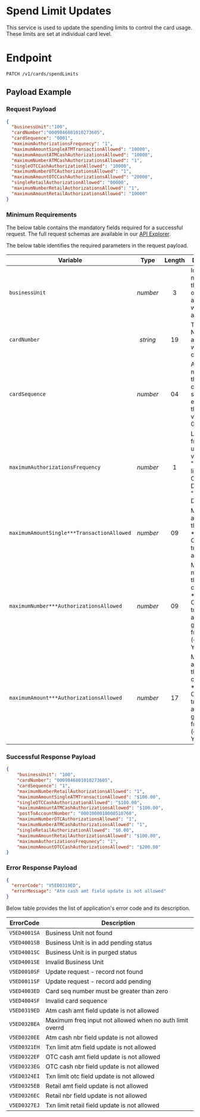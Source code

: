 # Spend Limit Updates

This service is used to update the spending limits to control the card usage.  These limits are set at individual card level.


# Endpoint
`PATCH /v1/cards/spendLimits`


## Payload Example

### Request Payload

```json
{
  "businessUnit":"100",
  "cardNumber":"0009846801010273605",
  "cardSequence": "0001",
  "maximumAuthorizationsFrequnecy": "1",
  "maximumAmountSingleATMTransactionAllowed": "10000",
  "maximumAmountATMCashAuthorizationsAllowed": "10000",
  "maximumNumberATMCashAuthorizationsAllowed": "1",  
  "singleOTCCashAuthorizationAllowed": "10000",
  "maximumNumberOTCAuthorizationsAllowed": "1",
  "maximumAmountOTCCashAuthorizationsAllowed": "20000",  
  "singleRetailAuthorizationAllowed": "00000",
  "maximumNumberRetailAuthorizationsAllowed": "1",  
  "maximumAmountRetailAuthorizationsAllowed": "10000"  
}
```

### Minimum Requirements
The below table contains the mandatory fields required for a successful request. The full request schemas are available in our [API Explorer](../api/?type=patch&path=/v1/cards/spendLimits).

The below table identifies the required parameters in the request payload.

| Variable | Type | Length | Description |
| -------- | :--: | :------------: | ------------------ |
| `businessUnit` | *number* | 3 | Identification number of the organization associated with the account. |
| `cardNumber` | *string* | 19 | Token Number associated with the clear PAN. | 
| `cardSequence` | *number* | 04 | A sequence number of the card in case of card scheme 2 else pass the default value of 0001. | 
| `maximumAuthorizationsFrequency` | *number* | 1 | Limit frequency to update. Valid values are a) "1"  Daily limits b) "2" Cycle to Date limits c) "3" Year to Date limits  | 
| `maximumAmountSingle***TransactionAllowed` | *number* | 09 | Maximum amount of the Single ***(ATM / OTC / Retail) transaction allowed. | 
| `maximumNumber***AuthorizationsAllowed` | *number* | 09 | Maximum number of the cumulatative ***(ATM / OTC / Retail) transaction allowed for a given frequency (daily / CTD/ YTD). | 
| `maximumAmount***AuthorizationsAllowed` | *number* | 17 | Maximum amount of the cumulatative ***(ATM / OTC / Retail) transaction allowed for a given frequency (daily / CTD/ YTD). | 


### Successful Response Payload

```json
{
    "businessUnit": "100",
    "cardNumber": "0009846801010273605",
    "cardSequence": "1",
    "maximumNumberRetailAuthorizationsAllowed": "1",
    "maximumAmountSingleATMTransactionAllowed": "$100.00",
    "singleOTCCashAuthorizationAllowed": "$100.00",
    "maximumAmountATMCashAuthorizationsAllowed": "$100.00",
    "postToAccountNumber": "0001000010000510760",
    "maximumNumberOTCAuthorizationsAllowed": "1",
    "maximumNumberATMCashAuthorizationsAllowed": "1",
    "singleRetailAuthorizationAllowed": "$0.00",
    "maximumAmountRetailAuthorizationsAllowed": "$100.00",
    "maximumAuthorizationsFrequnecy": "1",
    "maximumAmountOTCCashAuthorizationsAllowed": "$200.00"    
}
```

### Error Response Payload

```json
{
  "errorCode": "V5ED0319ED",
  "errorMessage": "Atm cash amt field update is not allowed"  
}
```
Below table provides the list of application's error code and its description. 

| ErrorCode |  Description |
| --------  | ------------------ |
|`V5ED4001SA` |	Business Unit not found|
|`V5ED4001SB` |	Business Unit is in add pending status|
|`V5ED4001SC` |	Business Unit is in purged status|
|`V5ED4001SE` |	Invalid Business Unit|
|`V5ED0010SF` |	Update request - record not found|
|`V5ED0011SF` |	Update request - record add pending|
|`V5ED4003ED` | Card seq number must be greater than zero|   
|`V5ED4004SF` | Invalid card sequence|   
|`V5ED0319ED` | Atm cash amt field update is not allowed|         
|`V5ED0328EA` | Maximum freq input not allowed when no auth limit overrd|
|`V5ED0320EE` | Atm cash nbr field update is not allowed | 
|`V5ED0321EH` | Txn limit atm field update is not allowed |     
|`V5ED0322EF` | OTC cash amt field update is not allowed|  
|`V5ED0323EG` | OTC cash nbr field update is not allowed|
|`V5ED0324EI` | Txn limit otc field update is not allowed | 
|`V5ED0325EB` | Retail amt field update is not allowed | 
|`V5ED0326EC` | Retail nbr field update is not allowed|
|`V5ED0327EJ` | Txn limit retail field update is not allowed|  
